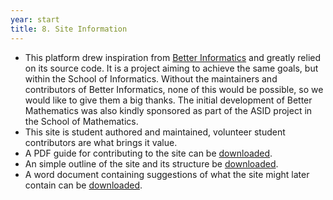 ```yaml
---
year: start
title: 8. Site Information
---
```


- This platform drew inspiration from [Better Informatics](https://betterinformatics.com/) and greatly relied on its source code. It is a project aiming to achieve the same goals, but within the School of Informatics. Without the maintainers and contributors of Better Informatics, none of this would be possible, so we would like to give them a big thanks. The initial development of Better Mathematics was also kindly sponsored as part of the ASID project in the School of Mathematics.
- This site is student authored and maintained, volunteer student contributors are what brings it value.
- A PDF guide for contributing to the site can be [downloaded](resources/general/site-info/Contributing-to-Bettermaths.pdf).
- An simple outline of the site and its structure be [downloaded](resources/general/site-info/BetterMaths-Brief-Explainer.odt).
- A word document containing suggestions of what the site might later contain can be [downloaded](resources/general/site-info/Handover-Content-Ideas.docx).